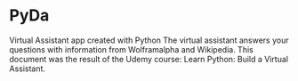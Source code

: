 # PyDa
Virtual Assistant app created with Python
The virtual assistant answers your questions with information from Wolframalpha and Wikipedia.
This document was the result of the Udemy course: Learn Python: Build a Virtual Assistant. 
